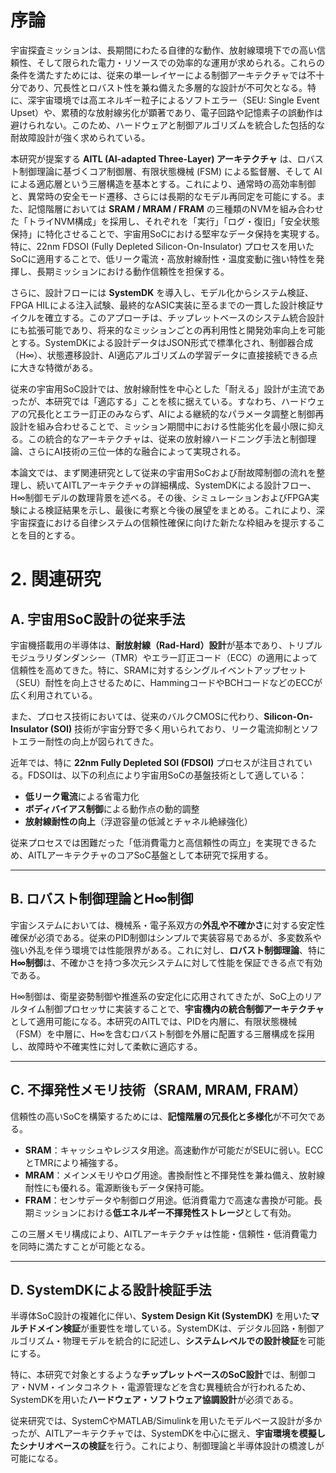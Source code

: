 # 序論

宇宙探査ミッションは、長期間にわたる自律的な動作、放射線環境下での高い信頼性、そして限られた電力・リソースでの効率的な運用が求められる。これらの条件を満たすためには、従来の単一レイヤーによる制御アーキテクチャでは不十分であり、冗長性とロバスト性を兼ね備えた多層的な設計が不可欠となる。特に、深宇宙環境では高エネルギー粒子によるソフトエラー（SEU: Single Event Upset）や、累積的な放射線劣化が顕著であり、電子回路や記憶素子の誤動作は避けられない。このため、ハードウェアと制御アルゴリズムを統合した包括的な耐故障設計が強く求められている。

本研究が提案する **AITL (AI-adapted Three-Layer) アーキテクチャ** は、ロバスト制御理論に基づくコア制御層、有限状態機械 (FSM) による監督層、そして AI による適応層という三層構造を基本とする。これにより、通常時の高効率制御と、異常時の安全モード遷移、さらには長期的なモデル再同定を可能にする。また、記憶階層においては **SRAM / MRAM / FRAM** の三種類のNVMを組み合わせた「トライNVM構成」を採用し、それぞれを「実行」「ログ・復旧」「安全状態保持」に特化させることで、宇宙用SoCにおける堅牢なデータ保持を実現する。特に、22nm FDSOI (Fully Depleted Silicon-On-Insulator) プロセスを用いたSoCに適用することで、低リーク電流・高放射線耐性・温度変動に強い特性を発揮し、長期ミッションにおける動作信頼性を担保する。

さらに、設計フローには **SystemDK** を導入し、モデル化からシステム検証、FPGA HILによる注入試験、最終的なASIC実装に至るまでの一貫した設計検証サイクルを確立する。このアプローチは、チップレットベースのシステム統合設計にも拡張可能であり、将来的なミッションごとの再利用性と開発効率向上を可能とする。SystemDKによる設計データはJSON形式で標準化され、制御器合成（H∞）、状態遷移設計、AI適応アルゴリズムの学習データに直接接続できる点に大きな特徴がある。

従来の宇宙用SoC設計では、放射線耐性を中心とした「耐える」設計が主流であったが、本研究では「適応する」ことを核に据えている。すなわち、ハードウェアの冗長化とエラー訂正のみならず、AIによる継続的なパラメータ調整と制御再設計を組み合わせることで、ミッション期間中における性能劣化を最小限に抑える。この統合的なアーキテクチャは、従来の放射線ハードニング手法と制御理論、さらにAI技術の三位一体的な融合によって実現される。

本論文では、まず関連研究として従来の宇宙用SoCおよび耐故障制御の流れを整理し、続いてAITLアーキテクチャの詳細構成、SystemDKによる設計フロー、H∞制御モデルの数理背景を述べる。その後、シミュレーションおよびFPGA実験による検証結果を示し、最後に考察と今後の展望をまとめる。これにより、深宇宙探査における自律システムの信頼性確保に向けた新たな枠組みを提示することを目的とする。

# 2. 関連研究

## A. 宇宙用SoC設計の従来手法

宇宙機搭載用の半導体は、**耐放射線（Rad-Hard）設計**が基本であり、トリプルモジュラリダンダンシー（TMR）やエラー訂正コード（ECC）の適用によって信頼性を高めてきた。特に、SRAMに対するシングルイベントアップセット（SEU）耐性を向上させるために、HammingコードやBCHコードなどのECCが広く利用されている。  

また、プロセス技術においては、従来のバルクCMOSに代わり、**Silicon-On-Insulator (SOI)** 技術が宇宙分野で多く用いられており、リーク電流抑制とソフトエラー耐性の向上が図られてきた。  

近年では、特に **22nm Fully Depleted SOI (FDSOI)** プロセスが注目されている。FDSOIは、以下の利点により宇宙用SoCの基盤技術として適している：

- **低リーク電流**による省電力化  
- **ボディバイアス制御**による動作点の動的調整  
- **放射線耐性の向上**（浮遊容量の低減とチャネル絶縁強化）  

従来プロセスでは困難だった「低消費電力と高信頼性の両立」を実現できるため、AITLアーキテクチャのコアSoC基盤として本研究で採用する。  

---

## B. ロバスト制御理論とH∞制御

宇宙システムにおいては、機械系・電子系双方の**外乱や不確かさ**に対する安定性確保が必須である。従来のPID制御はシンプルで実装容易であるが、多変数系や強い外乱を伴う環境では性能限界がある。これに対し、**ロバスト制御理論**、特に **H∞制御**は、不確かさを持つ多次元システムに対して性能を保証できる点で有効である。  

H∞制御は、衛星姿勢制御や推進系の安定化に応用されてきたが、SoC上のリアルタイム制御プロセッサに実装することで、**宇宙機内の統合制御アーキテクチャ**として適用可能になる。本研究のAITLでは、PIDを内層に、有限状態機械（FSM）を中層に、H∞を含むロバスト制御を外層に配置する三層構成を採用し、故障時や不確実性に対して柔軟に適応する。  

---

## C. 不揮発性メモリ技術（SRAM, MRAM, FRAM）

信頼性の高いSoCを構築するためには、**記憶階層の冗長化と多様化**が不可欠である。  

- **SRAM**：キャッシュやレジスタ用途。高速動作が可能だがSEUに弱い。ECCとTMRにより補強する。  
- **MRAM**：メインメモリやログ用途。書換耐性と不揮発性を兼ね備え、放射線耐性にも優れる。電源断後もデータ保持可能。  
- **FRAM**：センサデータや制御ログ用途。低消費電力で高速な書換が可能。長期ミッションにおける**低エネルギー不揮発性ストレージ**として有効。  

この三層メモリ構成により、AITLアーキテクチャは性能・信頼性・低消費電力を同時に満たすことが可能となる。  

---

## D. SystemDKによる設計検証手法

半導体SoC設計の複雑化に伴い、**System Design Kit (SystemDK)** を用いた**マルチドメイン検証**が重要性を増している。SystemDKは、デジタル回路・制御アルゴリズム・物理モデルを統合的に記述し、**システムレベルでの設計検証**を可能にする。  

特に、本研究で対象とするような**チップレットベースのSoC設計**では、制御コア・NVM・インタコネクト・電源管理などを含む異種統合が行われるため、SystemDKを用いた**ハードウェア・ソフトウェア協調設計**が必須である。  

従来研究では、SystemCやMATLAB/Simulinkを用いたモデルベース設計が多かったが、AITLアーキテクチャでは、SystemDKを中心に据え、**宇宙環境を模擬したシナリオベースの検証**を行う。これにより、制御理論と半導体設計の橋渡しが可能になる。  

